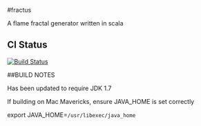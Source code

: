 #fractus

A flame fractal generator written in scala

## CI Status

[![Build Status](https://travis-ci.org/benhardy/fractus.png?branch=master)](https://travis-ci.org/benhardy/fractus)

##BUILD NOTES

Has been updated to require JDK 1.7

If building on Mac Mavericks, ensure JAVA_HOME is set correctly

export JAVA_HOME=`/usr/libexec/java_home`
